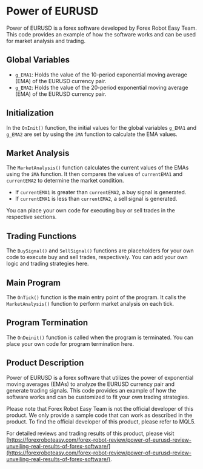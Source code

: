 # Power of EURUSD

Power of EURUSD is a forex software developed by Forex Robot Easy Team. This code provides an example of how the software works and can be used for market analysis and trading.

## Global Variables

- `g_EMA1`: Holds the value of the 10-period exponential moving average (EMA) of the EURUSD currency pair.
- `g_EMA2`: Holds the value of the 20-period exponential moving average (EMA) of the EURUSD currency pair.

## Initialization

In the `OnInit()` function, the initial values for the global variables `g_EMA1` and `g_EMA2` are set by using the `iMA` function to calculate the EMA values.

## Market Analysis

The `MarketAnalysis()` function calculates the current values of the EMAs using the `iMA` function. It then compares the values of `currentEMA1` and `currentEMA2` to determine the market condition.

- If `currentEMA1` is greater than `currentEMA2`, a buy signal is generated.
- If `currentEMA1` is less than `currentEMA2`, a sell signal is generated.

You can place your own code for executing buy or sell trades in the respective sections.

## Trading Functions

The `BuySignal()` and `SellSignal()` functions are placeholders for your own code to execute buy and sell trades, respectively. You can add your own logic and trading strategies here.

## Main Program

The `OnTick()` function is the main entry point of the program. It calls the `MarketAnalysis()` function to perform market analysis on each tick.

## Program Termination

The `OnDeinit()` function is called when the program is terminated. You can place your own code for program termination here.

## Product Description

Power of EURUSD is a forex software that utilizes the power of exponential moving averages (EMAs) to analyze the EURUSD currency pair and generate trading signals. This code provides an example of how the software works and can be customized to fit your own trading strategies.

Please note that Forex Robot Easy Team is not the official developer of this product. We only provide a sample code that can work as described in the product. To find the official developer of this product, please refer to MQL5.

For detailed reviews and trading results of this product, please visit [https://forexroboteasy.com/forex-robot-review/power-of-eurusd-review-unveiling-real-results-of-forex-software/](https://forexroboteasy.com/forex-robot-review/power-of-eurusd-review-unveiling-real-results-of-forex-software/).
